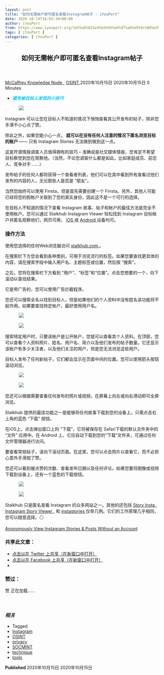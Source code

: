 ```yaml
---
layout: post
title: "如何无需帐户即可匿名查看Instagram帖子 - iYouPort"
date: 2020-10-14T16:03:34+00:00
author: iYouPort
from: https://www.iyouport.org/%e5%a6%82%e4%bd%95%e6%97%a0%e9%9c%80%e5%b8%90%e6%88%b7%e5%8d%b3%e5%8f%af%e5%8c%bf%e5%90%8d%e6%9f%a5%e7%9c%8binstagram%e5%b8%96%e5%ad%90/
tags: [ iYouPort ]
categories: [ iYouPort ]
---
```


<article class="post-14652 post type-post status-publish format-standard has-post-thumbnail hentry category-knowledge-node category-osint tag-instagram tag-osint tag-privacy tag-socmint tag-technique tag-tools" id="post-14652">
 <header class="entry-header">
  <h1 class="entry-title">
   如何无需帐户即可匿名查看Instagram帖子
  </h1>
 </header>
 <div class="entry-meta">
  <span class="byline">
   <a href="https://www.iyouport.org/author/don-evans/" rel="author" title="由McCaffrey发布">
    McCaffrey
   </a>
  </span>
  <span class="cat-links">
   <a href="https://www.iyouport.org/category/knowledge-node/" rel="category tag">
    Knowledge Node
   </a>
   ,
   <a href="https://www.iyouport.org/category/osint/" rel="category tag">
    OSINT
   </a>
  </span>
  <span class="published-on">
   <time class="entry-date published" datetime="2020-10-15T00:03:34+08:00">
    2020年10月15日
   </time>
   <time class="updated" datetime="2020-10-15T00:03:09+08:00">
    2020年10月15日
   </time>
  </span>
  <span class="word-count">
   0 Minutes
  </span>
 </div>
 <div class="entry-content">
  <ul>
   <li class="graf graf--p">
    <span style="color: #00ccff;">
     <em>
      <strong>
       避免被目标人发现的小技巧
      </strong>
     </em>
    </span>
   </li>
  </ul>
  <figure class="graf graf--figure">
   <img class="graf-image aligncenter jetpack-lazy-image" data-height="400" data-image-id="0*cl6HVuwyWSAzv1K_.jpg" data-lazy-src="https://i2.wp.com/cdn-images-1.medium.com/max/1067/0*cl6HVuwyWSAzv1K_.jpg?w=1100&amp;is-pending-load=1#038;ssl=1" data-recalc-dims="1" data-width="760" src="https://i2.wp.com/cdn-images-1.medium.com/max/1067/0*cl6HVuwyWSAzv1K_.jpg?w=1100&amp;ssl=1" srcset="data:image/gif;base64,R0lGODlhAQABAIAAAAAAAP///yH5BAEAAAAALAAAAAABAAEAAAIBRAA7"/>
   <noscript>
    <img class="graf-image aligncenter" data-height="400" data-image-id="0*cl6HVuwyWSAzv1K_.jpg" data-recalc-dims="1" data-width="760" src="https://i2.wp.com/cdn-images-1.medium.com/max/1067/0*cl6HVuwyWSAzv1K_.jpg?w=1100&amp;ssl=1"/>
   </noscript>
  </figure>
  <p class="graf graf--p">
   Instagram 可以让您在目标人不知道的情况下悄悄查看其公开发布的帖子，除非您手滑不小心点了赞。
  </p>
  <p class="graf graf--p">
   除此之外，如果您能小心一点，
   <strong class="markup--strong markup--p-strong">
    就可以在没有任何人注意的情况下匿名浏览目标的账户
   </strong>
   —— 只有 Instagram Stories 无法做到做到这一点。
  </p>
  <p class="graf graf--p">
   这是开源情报调查人员值得拥有的技巧 – 准确说是社交媒体情报，您肯定不希望目标察觉到您在观察他。（当然，不论您调查什么都是如此，比如家庭成员、前恋人、竞争对手 ……）
  </p>
  <p class="graf graf--p">
   发布帖子的任何人都将获得一个查看者列表，他们可以在其中看到所有查看过他们发布的内容的人，无论那些人是否是 “朋友”。
  </p>
  <p class="graf graf--p">
   当然您始终可以使用 Finsta，但是首先需要创建一个 Finsta。另外，其他人可能已经将您的假帐户关联到了您的真实身份，因此这不是一个可行的选择。
  </p>
  <p class="graf graf--p">
   在目标人不知道的情况下查看 Instagram 故事、帖子和帐户的最佳方法是完全不使用帐户。您可以通过 Stalkhub Instagram Viewer 轻松找到 Instagram 目标帐户并匿名观察他们，网页可用，
   <a class="markup--anchor markup--p-anchor" data-href="https://ios.gadgethacks.com/" href="https://ios.gadgethacks.com/" rel="noopener noreferrer" target="_blank">
    iOS
   </a>
   或
   <a class="markup--anchor markup--p-anchor" data-href="https://android.gadgethacks.com/" href="https://android.gadgethacks.com/" rel="noopener noreferrer" target="_blank">
    Android
   </a>
   设备均可。
  </p>
  <h3 class="graf graf--p">
   <strong class="markup--strong markup--p-strong">
    操作方法
   </strong>
  </h3>
  <p class="graf graf--p">
   使用您选择的任何Web浏览器访问
   <a class="markup--anchor markup--p-anchor" data-href="https://www.stalkhub.com/" href="https://www.stalkhub.com/" rel="noopener noreferrer" target="_blank">
    stalkhub.com
   </a>
   。
  </p>
  <p class="graf graf--p">
   在搜索栏下方您会看到各种类别，可用于浏览流行的标签。如果您要查找更具体的内容，请在搜索字段中输入用户名、主题标签或位置，然后按 “搜索”。
  </p>
  <p class="graf graf--p">
   之后，您将在搜索栏下方看到 “用户”、“标签”和“位置”。点击您想要的一个，向下滚动以查找结果。
  </p>
  <p class="graf graf--p">
   它是带广告的，您可以使用广告拦截程序。
  </p>
  <p class="graf graf--p">
   您还可以搜索全名以找到目标人，但是如果他们的个人资料中没有姓名该功能将不起作用。如果要查找特定帐户，最好使用用户名。
  </p>
  <figure class="graf graf--figure">
   <img class="graf-image aligncenter jetpack-lazy-image" data-height="2436" data-image-id="0*Fr3hHit15TrUyW0r.jpg" data-lazy-src="https://i1.wp.com/cdn-images-1.medium.com/max/1067/0*Fr3hHit15TrUyW0r.jpg?w=1100&amp;is-pending-load=1#038;ssl=1" data-recalc-dims="1" data-width="1125" src="https://i1.wp.com/cdn-images-1.medium.com/max/1067/0*Fr3hHit15TrUyW0r.jpg?w=1100&amp;ssl=1" srcset="data:image/gif;base64,R0lGODlhAQABAIAAAAAAAP///yH5BAEAAAAALAAAAAABAAEAAAIBRAA7"/>
   <noscript>
    <img class="graf-image aligncenter" data-height="2436" data-image-id="0*Fr3hHit15TrUyW0r.jpg" data-recalc-dims="1" data-width="1125" src="https://i1.wp.com/cdn-images-1.medium.com/max/1067/0*Fr3hHit15TrUyW0r.jpg?w=1100&amp;ssl=1"/>
   </noscript>
  </figure>
  <figure class="graf graf--figure">
   <img class="graf-image aligncenter jetpack-lazy-image" data-height="2436" data-image-id="0*ZyrvRZD7aDKz6YDZ.jpg" data-lazy-src="https://i2.wp.com/cdn-images-1.medium.com/max/1067/0*ZyrvRZD7aDKz6YDZ.jpg?w=1100&amp;is-pending-load=1#038;ssl=1" data-recalc-dims="1" data-width="1125" src="https://i2.wp.com/cdn-images-1.medium.com/max/1067/0*ZyrvRZD7aDKz6YDZ.jpg?w=1100&amp;ssl=1" srcset="data:image/gif;base64,R0lGODlhAQABAIAAAAAAAP///yH5BAEAAAAALAAAAAABAAEAAAIBRAA7"/>
   <noscript>
    <img class="graf-image aligncenter" data-height="2436" data-image-id="0*ZyrvRZD7aDKz6YDZ.jpg" data-recalc-dims="1" data-width="1125" src="https://i2.wp.com/cdn-images-1.medium.com/max/1067/0*ZyrvRZD7aDKz6YDZ.jpg?w=1100&amp;ssl=1"/>
   </noscript>
  </figure>
  <p class="graf graf--p">
   搜索特定用户时，只要该帐户是公开帐户，您就可以查看其个人资料。在顶部，您可以查看个人资料照片、姓名、用户名、简介以及他们发布的帖子数量。它还显示该帐户有多少关注者，以及他们关注的用户，但是您无法浏览这些用户。
  </p>
  <p class="graf graf--p">
   目标人发布了任何新帖子，它们都会显示在页面中间的位置。您可以使用箭头按钮滚动浏览。
  </p>
  <figure class="graf graf--figure">
   <img class="graf-image aligncenter jetpack-lazy-image" data-height="2436" data-image-id="0*WcSyAW4r-uIzJzlP.jpg" data-lazy-src="https://i2.wp.com/cdn-images-1.medium.com/max/1067/0*WcSyAW4r-uIzJzlP.jpg?w=1100&amp;is-pending-load=1#038;ssl=1" data-recalc-dims="1" data-width="1125" src="https://i2.wp.com/cdn-images-1.medium.com/max/1067/0*WcSyAW4r-uIzJzlP.jpg?w=1100&amp;ssl=1" srcset="data:image/gif;base64,R0lGODlhAQABAIAAAAAAAP///yH5BAEAAAAALAAAAAABAAEAAAIBRAA7"/>
   <noscript>
    <img class="graf-image aligncenter" data-height="2436" data-image-id="0*WcSyAW4r-uIzJzlP.jpg" data-recalc-dims="1" data-width="1125" src="https://i2.wp.com/cdn-images-1.medium.com/max/1067/0*WcSyAW4r-uIzJzlP.jpg?w=1100&amp;ssl=1"/>
   </noscript>
  </figure>
  <figure class="graf graf--figure">
   <img class="graf-image aligncenter jetpack-lazy-image" data-height="2436" data-image-id="0*BVyIHFsbEjMI-EWo.jpg" data-lazy-src="https://i1.wp.com/cdn-images-1.medium.com/max/1067/0*BVyIHFsbEjMI-EWo.jpg?w=1100&amp;is-pending-load=1#038;ssl=1" data-recalc-dims="1" data-width="1125" src="https://i1.wp.com/cdn-images-1.medium.com/max/1067/0*BVyIHFsbEjMI-EWo.jpg?w=1100&amp;ssl=1" srcset="data:image/gif;base64,R0lGODlhAQABAIAAAAAAAP///yH5BAEAAAAALAAAAAABAAEAAAIBRAA7"/>
   <noscript>
    <img class="graf-image aligncenter" data-height="2436" data-image-id="0*BVyIHFsbEjMI-EWo.jpg" data-recalc-dims="1" data-width="1125" src="https://i1.wp.com/cdn-images-1.medium.com/max/1067/0*BVyIHFsbEjMI-EWo.jpg?w=1100&amp;ssl=1"/>
   </noscript>
  </figure>
  <p class="graf graf--p">
   您还可以根据需要查看任何发布的照片​​或视频。在屏幕上向左或向右滑动即可全屏浏览。
  </p>
  <p class="graf graf--p">
   Stalkhub 提供的最佳功能之一是能够将任何故事下载到您的设备上。只需点击右上角的蓝色 “下载” 按钮。
  </p>
  <p class="graf graf--p">
   在iOS上，点击弹出窗口上的 “下载”，它将被保存在 Safari下载的默认文件夹中的 “文件” 应用中。在 Android 上，它应自动下载到您的“下载”文件夹，可通过任何文件管理器进行访问。
  </p>
  <p class="graf graf--p">
   要查看常规帖子，请向下滚动页面。在这里，您可以点击照片以查看它，而不必担心意外手滑按了赞。
  </p>
  <p class="graf graf--p">
   您还可以看到被点赞的次数、查看发布日期以及任何评论。如果您要将图像或视频下载到设备上，还有一个蓝色的下载按钮。
  </p>
  <figure class="graf graf--figure">
   <img class="graf-image aligncenter jetpack-lazy-image" data-height="2436" data-image-id="0*kcxSMDYIBALZRhsU.jpg" data-lazy-src="https://i0.wp.com/cdn-images-1.medium.com/max/1067/0*kcxSMDYIBALZRhsU.jpg?w=1100&amp;is-pending-load=1#038;ssl=1" data-recalc-dims="1" data-width="1125" src="https://i0.wp.com/cdn-images-1.medium.com/max/1067/0*kcxSMDYIBALZRhsU.jpg?w=1100&amp;ssl=1" srcset="data:image/gif;base64,R0lGODlhAQABAIAAAAAAAP///yH5BAEAAAAALAAAAAABAAEAAAIBRAA7"/>
   <noscript>
    <img class="graf-image aligncenter" data-height="2436" data-image-id="0*kcxSMDYIBALZRhsU.jpg" data-recalc-dims="1" data-width="1125" src="https://i0.wp.com/cdn-images-1.medium.com/max/1067/0*kcxSMDYIBALZRhsU.jpg?w=1100&amp;ssl=1"/>
   </noscript>
  </figure>
  <figure class="graf graf--figure">
   <img class="graf-image aligncenter jetpack-lazy-image" data-height="2436" data-image-id="0*YrlSwSbqvX1mj3U1.jpg" data-lazy-src="https://i0.wp.com/cdn-images-1.medium.com/max/1067/0*YrlSwSbqvX1mj3U1.jpg?w=1100&amp;is-pending-load=1#038;ssl=1" data-recalc-dims="1" data-width="1125" src="https://i0.wp.com/cdn-images-1.medium.com/max/1067/0*YrlSwSbqvX1mj3U1.jpg?w=1100&amp;ssl=1" srcset="data:image/gif;base64,R0lGODlhAQABAIAAAAAAAP///yH5BAEAAAAALAAAAAABAAEAAAIBRAA7"/>
   <noscript>
    <img class="graf-image aligncenter" data-height="2436" data-image-id="0*YrlSwSbqvX1mj3U1.jpg" data-recalc-dims="1" data-width="1125" src="https://i0.wp.com/cdn-images-1.medium.com/max/1067/0*YrlSwSbqvX1mj3U1.jpg?w=1100&amp;ssl=1"/>
   </noscript>
  </figure>
  <p class="graf graf--p">
   Stalkhub 只是匿名查看 Instagram 的众多网站之一。其他的还包括
   <a class="markup--anchor markup--p-anchor" data-href="https://www.storyinsta.com/" href="https://www.storyinsta.com/" rel="nofollow noopener noreferrer" target="_blank">
    Story Insta
   </a>
   ,
   <a class="markup--anchor markup--p-anchor" data-href="https://www.storieswatch.com/" href="https://www.storieswatch.com/" rel="nofollow noopener noreferrer" target="_blank">
    Instagram Story Viewer
   </a>
   , 和
   <a class="markup--anchor markup--p-anchor" data-href="https://www.insta-stories.com/en" href="https://www.insta-stories.com/en" rel="nofollow noopener noreferrer" target="_blank">
    instastories
   </a>
   仅举几例。它们的工作原理几乎相同，您可以随意选择。⚪️
  </p>
  <p class="graf graf--p">
   <a class="markup--anchor markup--p-anchor" data-href="https://smartphones.gadgethacks.com/how-to/anonymously-view-instagram-stories-posts-without-account-0315271/" href="https://smartphones.gadgethacks.com/how-to/anonymously-view-instagram-stories-posts-without-account-0315271/" rel="noopener noreferrer" target="_blank">
    Anonymously View Instagram Stories &amp; Posts Without an Account
   </a>
  </p>
  <div id="atatags-1611829871-5f87b55304e33">
  </div>
  <div class="sharedaddy sd-sharing-enabled">
   <div class="robots-nocontent sd-block sd-social sd-social-icon sd-sharing">
    <h3 class="sd-title">
     共享此文章：
    </h3>
    <div class="sd-content">
     <ul>
      <li class="share-twitter">
       <a class="share-twitter sd-button share-icon no-text" data-shared="sharing-twitter-14652" href="https://www.iyouport.org/%e5%a6%82%e4%bd%95%e6%97%a0%e9%9c%80%e5%b8%90%e6%88%b7%e5%8d%b3%e5%8f%af%e5%8c%bf%e5%90%8d%e6%9f%a5%e7%9c%8binstagram%e5%b8%96%e5%ad%90/?share=twitter" rel="nofollow noopener noreferrer" target="_blank" title="点击以在 Twitter 上共享">
        <span>
        </span>
        <span class="sharing-screen-reader-text">
         点击以在 Twitter 上共享（在新窗口中打开）
        </span>
       </a>
      </li>
      <li class="share-facebook">
       <a class="share-facebook sd-button share-icon no-text" data-shared="sharing-facebook-14652" href="https://www.iyouport.org/%e5%a6%82%e4%bd%95%e6%97%a0%e9%9c%80%e5%b8%90%e6%88%b7%e5%8d%b3%e5%8f%af%e5%8c%bf%e5%90%8d%e6%9f%a5%e7%9c%8binstagram%e5%b8%96%e5%ad%90/?share=facebook" rel="nofollow noopener noreferrer" target="_blank" title="点击以在 Facebook 上共享">
        <span>
        </span>
        <span class="sharing-screen-reader-text">
         点击以在 Facebook 上共享（在新窗口中打开）
        </span>
       </a>
      </li>
      <li class="share-end">
      </li>
     </ul>
    </div>
   </div>
  </div>
  <div class="sharedaddy sd-block sd-like jetpack-likes-widget-wrapper jetpack-likes-widget-unloaded" data-name="like-post-frame-161182987-14652-5f87b553056f7" data-src="https://widgets.wp.com/likes/#blog_id=161182987&amp;post_id=14652&amp;origin=www.iyouport.org&amp;obj_id=161182987-14652-5f87b553056f7" id="like-post-wrapper-161182987-14652-5f87b553056f7">
   <h3 class="sd-title">
    赞过：
   </h3>
   <div class="likes-widget-placeholder post-likes-widget-placeholder" style="height: 55px;">
    <span class="button">
     <span>
      赞
     </span>
    </span>
    <span class="loading">
     正在加载……
    </span>
   </div>
   <span class="sd-text-color">
   </span>
   <a class="sd-link-color">
   </a>
  </div>
  <div class="jp-relatedposts" id="jp-relatedposts">
   <h3 class="jp-relatedposts-headline">
    <em>
     相关
    </em>
   </h3>
  </div>
 </div>
 <div class="entry-footer">
  <ul class="post-tags light-text">
   <li>
    Tagged
   </li>
   <li>
    <a href="https://www.iyouport.org/tag/instagram/" rel="tag">
     Instagram
    </a>
   </li>
   <li>
    <a href="https://www.iyouport.org/tag/osint/" rel="tag">
     OSINT
    </a>
   </li>
   <li>
    <a href="https://www.iyouport.org/tag/privacy/" rel="tag">
     privacy
    </a>
   </li>
   <li>
    <a href="https://www.iyouport.org/tag/socmint/" rel="tag">
     SOCMINT
    </a>
   </li>
   <li>
    <a href="https://www.iyouport.org/tag/technique/" rel="tag">
     technique
    </a>
   </li>
   <li>
    <a href="https://www.iyouport.org/tag/tools/" rel="tag">
     tools
    </a>
   </li>
  </ul>
 </div>
 <div class="entry-author-wrapper">
  <div class="site-posted-on">
   <strong>
    Published
   </strong>
   <time class="entry-date published" datetime="2020-10-15T00:03:34+08:00">
    2020年10月15日
   </time>
   <time class="updated" datetime="2020-10-15T00:03:09+08:00">
    2020年10月15日
   </time>
  </div>
 </div>
</article>

